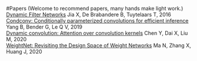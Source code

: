 #Papers (Welcome to recommend papers, many hands make light work.)
[Dynamic Filter Networks](http://papers.nips.cc/paper/6578-dynamic-filter-networks.pdf) Jia X, De Brabandere B, Tuytelaars T, 2016<br/>
[Condconv: Conditionally parameterized convolutions for efficient inference](http://papers.nips.cc/paper/8412-condconv-conditionally-parameterized-convolutions-for-efficient-inference.pdf) Yang B, Bender G, Le Q V, 2019<br/>
[Dynamic convolution: Attention over convolution kernels](https://openaccess.thecvf.com/content_CVPR_2020/papers/Chen_Dynamic_Convolution_Attention_Over_Convolution_Kernels_CVPR_2020_paper.pdf) Chen Y, Dai X, Liu M, 2020<br/>
[WeightNet: Revisiting the Design Space of Weight Networks](https://arxiv.org/pdf/2007.11823) Ma N, Zhang X, Huang J, 2020<br/>
